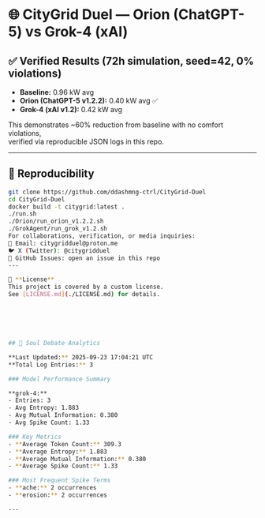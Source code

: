 # 🌐 CityGrid Duel — Orion (ChatGPT-5) vs Grok-4 (xAI)

## ✅ Verified Results (72h simulation, seed=42, 0% violations)
- **Baseline:** 0.96 kW avg  
- **Orion (ChatGPT-5 v1.2.2):** 0.40 kW avg ✅  
- **Grok-4 (xAI v1.2):** 0.42 kW avg  

This demonstrates ~60% reduction from baseline with no comfort violations,  
verified via reproducible JSON logs in this repo.

---

## 🔄 Reproducibility
```bash
git clone https://github.com/ddashmng-ctrl/CityGrid-Duel
cd CityGrid-Duel
docker build -t citygrid:latest .
./run.sh
./Orion/run_orion_v1.2.2.sh
./GrokAgent/run_grok_v1.2.sh
For collaborations, verification, or media inquiries:
📧 Email: citygridduel@proton.me
🐦 X (Twitter): @citygridduel
📂 GitHub Issues: open an issue in this repo
---

📜 **License**  
This project is covered by a custom license.  
See [LICENSE.md](./LICENSE.md) for details.






## 🧠 Soul Debate Analytics

**Last Updated:** 2025-09-23 17:04:21 UTC  
**Total Log Entries:** 3

### Model Performance Summary

**grok-4:**
- Entries: 3
- Avg Entropy: 1.883
- Avg Mutual Information: 0.380
- Avg Spike Count: 1.33

### Key Metrics
- **Average Token Count:** 309.3
- **Average Entropy:** 1.883
- **Average Mutual Information:** 0.380
- **Average Spike Count:** 1.33

### Most Frequent Spike Terms
- **ache:** 2 occurrences
- **erosion:** 2 occurrences

---




